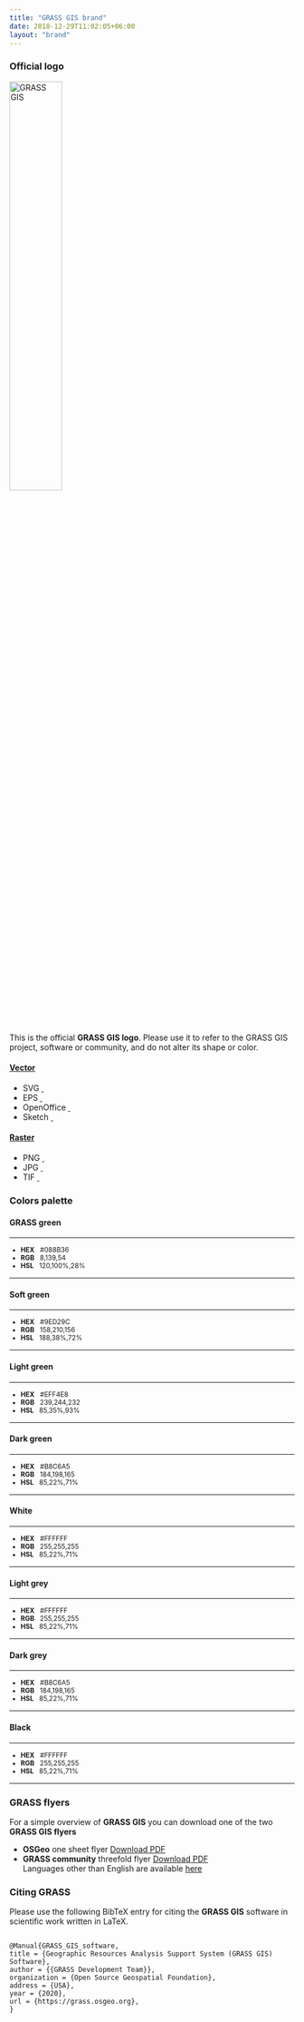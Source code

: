 ```yaml
---
title: "GRASS GIS brand"
date: 2018-12-29T11:02:05+06:00
layout: "brand"
---
```


### Official logo

<div class="container">
<div class="row mt-30">
<div class="col-lg-5 text-center">
<img src="../../images/grasslogo.svg" width="43%" alt="GRASS GIS">
</div>

<div class="col-lg-7">
	This is the official <b>GRASS GIS logo</b>. Please use it to refer
    to the GRASS GIS project, software or community, and do not alter
    its shape or color.
<div class="row mt-20">
<div class="col-lg-6">
<h4 class="grey-color-light"><u>Vector</u></h4>
<ul class="list-unstyled dil">
<li>SVG <a href="#"> &#160; <i class="fas fa-download"></i></a></li>
<li>EPS <a href="#"> &#160; <i class="fas fa-download"></i></a></li>
<li>OpenOffice <a href="#"> &#160; <i class="fas fa-download"></i></a></li>
<li>Sketch <a href="#"> &#160; <i class="fas fa-download"></i></a></li>
</ul>
</div>

<div class="col-lg-6">
<h4 class="grey-color-light"><u>Raster</u></h4>
<ul class="list-unstyled dil">
<li>PNG <a href="#"> &#160; <i class="fas fa-download"></i></a></li>
<li>JPG <a href="#"> &#160; <i class="fas fa-download"></i></a></li>
<li>TIF  <a href="#"> &#160; <i class="fas fa-download"></i></a></li>
</ul>
</div>
</div>
</div>
 </div>
 </div>
 
### Colors palette

<div class="row mt-30 mb-2">
  <div class="col-lg-3 col-sm-6">
    <h4>GRASS green</h4><hr>
    <div class="card grass-green-bg mb-4"></div>
	<small>
<ul class="list-unstyled">
<li><b>HEX</b>  &#160; #088B36</li>
<li><b>RGB</b>  &#160; 8,139,54</li>
<li><b>HSL</b> &#160; 120,100%,28%</li>
</ul>
</small>

<hr class="mb-4"></div>

<div class="col-lg-3 col-sm-6"><h4 >Soft green</h4><hr><div class="card
grass-green-alt-bg mb-4"></div>
<small>
<ul class="list-unstyled">
<li><b>HEX</b>  &#160; #9ED29C</li>
<li><b>RGB</b>  &#160; 158,210,156</li>
<li><b>HSL</b> &#160; 188,38%,72%</li>
</ul>
</small>

<hr></div>

<div class="col-lg-3"><h4 >Light green</h4><hr><div class="card
grass-green-light-bg mb-4"></div>
<small>
<ul class="list-unstyled">
<li><b>HEX</b>   &#160; #EFF4E8</li>
<li><b>RGB</b>  &#160; 239,244,232</li>
<li><b>HSL</b>  &#160;  85,35%,93%</li>
</ul>
</small>

<hr></div>

<div class="col-lg-3"><h4 >Dark green</h4><hr><div class="card grass-green-dark-bg mb-4"></div>
<small>
<ul class="list-unstyled clr">
<li><b>HEX</b>   &#160; #B8C6A5</li>
<li><b>RGB</b>   &#160; 184,198,165</li>
<li><b>HSL</b>  &#160; 85,22%,71%</li>
</ul>
</small>  

<hr></div>


<div class="col-lg-3"><h4 >White</h4><hr><div class="card white-color-bg mb-2"></div>
<small>
<ul class="list-unstyled clr">
<li><b>HEX</b>   &#160; #FFFFFF</li>
<li><b>RGB</b>   &#160; 255,255,255</li>
<li><b>HSL</b>  &#160; 85,22%,71%</li>
</ul>
</small>
<hr></div>

<div class="col-lg-3"><h4 >Light grey</h4><hr><div class="card
grey-color-light-bg mb-2"></div>
<small>
<ul class="list-unstyled clr">
<li><b>HEX</b>   &#160; #FFFFFF</li>
<li><b>RGB</b>   &#160; 255,255,255</li>
<li><b>HSL</b>  &#160; 85,22%,71%</li>
</ul>
</small>

<hr></div>

<div class="col-lg-3"><h4 >Dark grey</h4><hr><div class="card grey-color-dark-bg mb-2"></div>
<small>
<ul class="list-unstyled clr">
<li><b>HEX</b>   &#160; #B8C6A5</li>
<li><b>RGB</b>   &#160; 184,198,165</li>
<li><b>HSL</b>  &#160; 85,22%,71%</li>
</ul>
</small>  

<hr></div>

<div class="col-lg-3"><h4 >Black</h4><hr><div class="card black-color-bg mb-2"></div>
<small>
<ul class="list-unstyled clr">
<li><b>HEX</b>   &#160; #FFFFFF</li>
<li><b>RGB</b>   &#160; 255,255,255</li>
<li><b>HSL</b>  &#160; 85,22%,71%</li>
</ul>
</small>  

<hr></div>


</div>


### GRASS flyers

<div>
<p> For a simple overview of <b>GRASS GIS</b> you can download one of the two <b>GRASS GIS flyers</b> </p>
<ul>
  <li>
      <b>OSGeo</b> one sheet flyer <a href="https://github.com/OSGeo/osgeo/raw/master/marketing/print/one-page-info/eu/grass_gis_a4.pdf" class="inl btn btn-primary" target="_blank">Download PDF</a>
  </li>
  <li class="mt-20"><b>GRASS community</b> threefold flyer <a href="https://github.com/OSGeo/grass-promo/raw/master/grassflyer/flyer_2016/en/grass_flyer.pdf" class="inl btn btn-primary" target="_blank">Download PDF</a>
      <br/>
      Languages other than English are available <a href="https://github.com/OSGeo/grass-promo/tree/master/grassflyer/flyer_2016" target="_blank">here</a>
  </li>
</ul>
</div>

### Citing GRASS

<p> Please use the following BibTeX entry for citing the <b>GRASS GIS</b> software in scientific work written in LaTeX.</p>

<pre>
<code class="hljs tex">
@Manual{GRASS_GIS_software,
title = {Geographic Resources Analysis Support System (GRASS GIS) Software},
author = {{GRASS Development Team}},
organization = {Open Source Geospatial Foundation},
address = {USA},
year = {2020},
url = {https://grass.osgeo.org},
}
</code>
